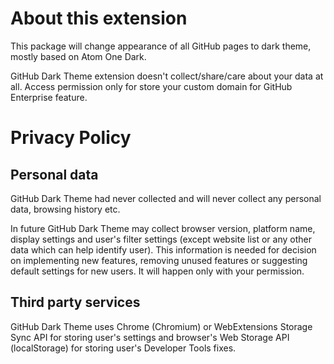 # About this extension

This package will change appearance of all GitHub pages to dark theme, mostly based on Atom One Dark.

GitHub Dark Theme extension doesn't collect/share/care about your data at all. Access permission only for store your custom domain for GitHub Enterprise feature.

# Privacy Policy

## Personal data

GitHub Dark Theme had never collected and will never collect any personal data, browsing history etc.

In future GitHub Dark Theme may collect browser version, platform name, display settings and user's filter settings (except website list or any other data which can help identify user). This information is needed for decision on implementing new features, removing unused features or suggesting default settings for new users. It will happen only with your permission.

## Third party services

GitHub Dark Theme uses Chrome (Chromium) or WebExtensions Storage Sync API for storing user's settings and browser's Web Storage API (localStorage) for storing user's Developer Tools fixes.
